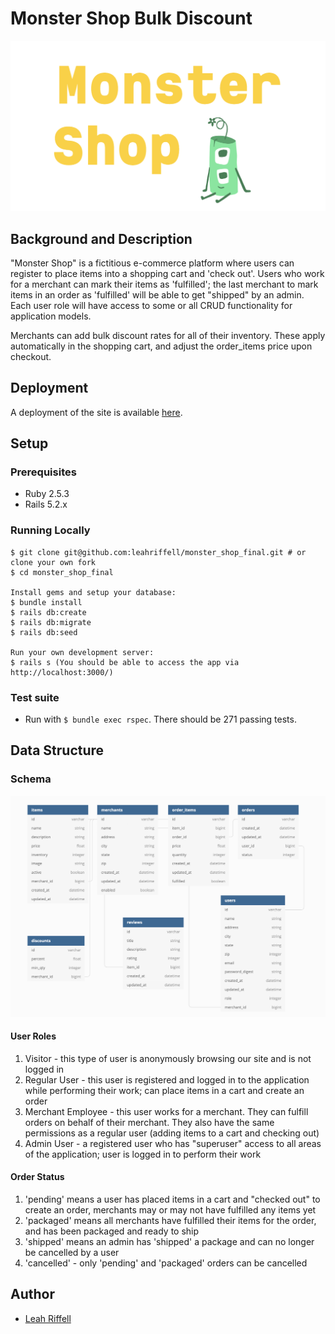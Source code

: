 # Monster Shop Bulk Discount
![Logo](app/assets/images/logo.png)

## Background and Description

"Monster Shop" is a fictitious e-commerce platform where users can register to place items into a shopping cart and 'check out'. Users who work for a merchant can mark their items as 'fulfilled'; the last merchant to mark items in an order as 'fulfilled' will be able to get "shipped" by an admin. Each user role will have access to some or all CRUD functionality for application models.

Merchants can add bulk discount rates for all of their inventory. These apply automatically in the shopping cart, and adjust the order_items price upon checkout.

## Deployment

A deployment of the site is available [here](https://monster-shop-final-lriff.herokuapp.com/).

## Setup

### Prerequisites
- Ruby 2.5.3
- Rails 5.2.x

### Running Locally
```You should be able to access the app via [localhost:3000](http://localhost:3000/)
$ git clone git@github.com:leahriffell/monster_shop_final.git # or clone your own fork
$ cd monster_shop_final

Install gems and setup your database:
$ bundle install
$ rails db:create
$ rails db:migrate
$ rails db:seed

Run your own development server:
$ rails s (You should be able to access the app via http://localhost:3000/)
```

### Test suite
- Run with `$ bundle exec rspec`. There should be 271 passing tests.

## Data Structure

### Schema
![database-schema](app/assets/images/schema.png)

#### User Roles

1. Visitor - this type of user is anonymously browsing our site and is not logged in
2. Regular User - this user is registered and logged in to the application while performing their work; can place items in a cart and create an order
3. Merchant Employee - this user works for a merchant. They can fulfill orders on behalf of their merchant. They also have the same permissions as a regular user (adding items to a cart and checking out)
4. Admin User -  a registered user who has "superuser" access to all areas of the application; user is logged in to perform their work

#### Order Status

1. 'pending' means a user has placed items in a cart and "checked out" to create an order, merchants may or may not have fulfilled any items yet
2. 'packaged' means all merchants have fulfilled their items for the order, and has been packaged and ready to ship
3. 'shipped' means an admin has 'shipped' a package and can no longer be cancelled by a user
4. 'cancelled' - only 'pending' and 'packaged' orders can be cancelled

## Author
- [Leah Riffell](https://github.com/leahriffell)

